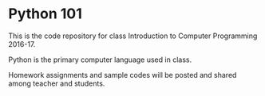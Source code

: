 # Python 101
This is the code repository for class Introduction to Computer Programming 2016-17.

Python is the primary computer language used in class.

Homework assignments and sample codes will be posted and shared among teacher and students.
